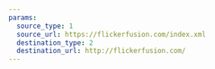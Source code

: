 ```yaml
---
params:
  source_type: 1
  source_url: https://flickerfusion.com/index.xml
  destination_type: 2
  destination_url: http://flickerfusion.com/
---
```

